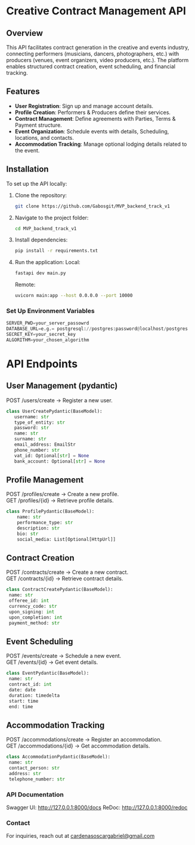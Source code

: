 # Creative Contract Management API

## Overview
This API facilitates contract generation in the creative and events industry, connecting performers (musicians, dancers, photographers, etc.) with producers (venues, event organizers, video producers, etc.). The platform enables structured contract creation, event scheduling, and financial tracking.

## Features
- **User Registration**: Sign up and manage account details.
- **Profile Creation**: Performers & Producers define their services.
- **Contract Management**: Define agreements with Parties, Terms & Payment structure.
- **Event Organization**: Schedule events with details, Scheduling, locations, and contacts.
- **Accommodation Tracking**: Manage optional lodging details related to the event.

## Installation
To set up the API locally:
1. Clone the repository:
   ```bash
   git clone https://github.com/Gabosgit/MVP_backend_track_v1
   
2. Navigate to the project folder:
   ```bash
   cd MVP_backend_track_v1

3. Install dependencies:
   ```bash
   pip install -r requirements.txt

4. Run the application:
   Local:
   ```bash
   fastapi dev main.py
   ```
   Remote:
   ```bash
   uvicorn main:app --host 0.0.0.0 --port 10000
   ```

### Set Up Environment Variables
   ```python
   SERVER_PWD=your_server_passowrd
   DATABASE_URL=e.g.= postgresql://postgres:password@localhost/postgres
   SECRET_KEY=your_secret_key  
   ALGORITHM=your_chosen_algorithm
   ```


# API Endpoints
## User Management (pydantic)
POST /users/create → Register a new user.
   ```python
   class UserCreatePydantic(BaseModel):
      username: str
      type_of_entity: str
      password: str
      name: str
      surname: str
      email_address: EmailStr
      phone_number: str
      vat_id: Optional[str] = None
      bank_account: Optional[str] = None
   ```

## Profile Management
POST /profiles/create → Create a new profile. \
GET /profiles/{id} → Retrieve profile details.
   ```python
   class ProfilePydantic(BaseModel):
       name: str
       performance_type: str
       description: str
       bio: str
       social_media: List[Optional[HttpUrl]]
   ```

## Contract Creation
POST /contracts/create → Create a new contract. \
GET /contracts/{id} → Retrieve contract details.
   ```python
   class ContractCreatePydantic(BaseModel):
    name: str
    offeree_id: int
    currency_code: str
    upon_signing: int
    upon_completion: int
    payment_method: str
   ```

## Event Scheduling
POST /events/create → Schedule a new event. \
GET /events/{id} → Get event details.
   ```python
   class EventPydantic(BaseModel):
    name: str
    contract_id: int
    date: date
    duration: timedelta
    start: time
    end: time
   ```

## Accommodation Tracking
POST /accommodations/create → Register an accommodation. \
GET /accommodations/{id} → Get accommodation details.
   ```python
   class AccommodationPydantic(BaseModel):
    name: str
    contact_person: str
    address: str
    telephone_number: str
   ```


### API Documentation
Swagger UI: http://127.0.0.1:8000/docs
ReDoc: http://127.0.0.1:8000/redoc


### Contact
For inquiries, reach out at cardenasoscargabriel@gmail.com


